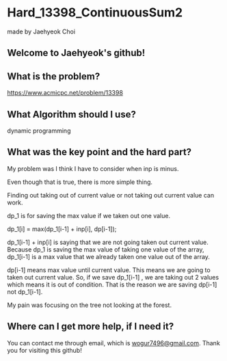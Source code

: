 # Hard_13398_ContinuousSum2

made by Jaehyeok Choi

## Welcome to Jaehyeok's github!

## What is the problem?

https://www.acmicpc.net/problem/13398

## What Algorithm should I use?

dynamic programming

## What was the key point and the hard part?

My problem was I think I have to consider when inp is minus.

Even though that is true, there is more simple thing.

Finding out taking out of current value or not taking out current value can work.

dp_1 is for saving the max value if we taken out one value.

dp_1[i] = max(dp_1[i-1] + inp[i], dp[i-1]);

dp_1[i-1] + inp[i] is saying that we are not going taken out current value.  Because dp_1 is saving the max value of taking one value of the array, dp_1[i-1] is a max value that we already taken one value out of the array.

dp[i-1] means max value until current value. This means we are going to taken out current value. So, if we save dp_1[i-1] , we are taking out 2 values which means it is out of condition. That is the reason we are saving dp[i-1] not dp_1[i-1].

My pain was focusing on the tree not looking at the forest.

## Where can I get more help, if I need it?

You can contact me through email, which is wogur7496@gmail.com.
Thank you for visiting this github!
